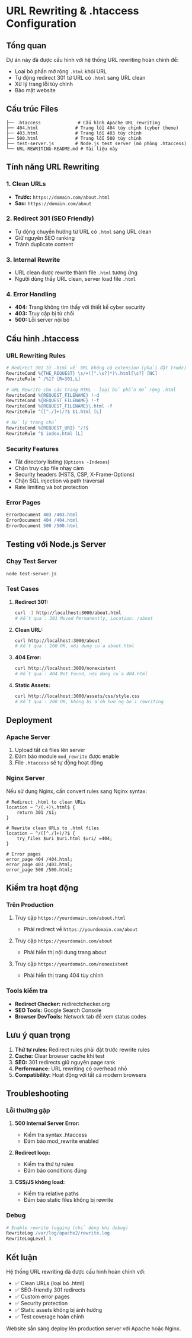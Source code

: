 # URL Rewriting & .htaccess Configuration

## Tổng quan

Dự án này đã được cấu hình với hệ thống URL rewriting hoàn chỉnh để:
- Loại bỏ phần mở rộng `.html` khỏi URL
- Tự động redirect 301 từ URL có `.html` sang URL clean
- Xử lý trang lỗi tùy chỉnh
- Bảo mật website

## Cấu trúc Files

```
├── .htaccess              # Cấu hình Apache URL rewriting
├── 404.html              # Trang lỗi 404 tùy chỉnh (cyber theme)
├── 403.html              # Trang lỗi 403 tùy chỉnh
├── 500.html              # Trang lỗi 500 tùy chỉnh
├── test-server.js        # Node.js test server (mô phỏng .htaccess)
└── URL-REWRITING-README.md # Tài liệu này
```

## Tính năng URL Rewriting

### 1. Clean URLs
- **Trước:** `https://domain.com/about.html`
- **Sau:** `https://domain.com/about`

### 2. Redirect 301 (SEO Friendly)
- Tự động chuyển hướng từ URL có `.html` sang URL clean
- Giữ nguyên SEO ranking
- Tránh duplicate content

### 3. Internal Rewrite
- URL clean được rewrite thành file `.html` tương ứng
- Người dùng thấy URL clean, server load file `.html`

### 4. Error Handling
- **404:** Trang không tìm thấy với thiết kế cyber security
- **403:** Truy cập bị từ chối
- **500:** Lỗi server nội bộ

## Cấu hình .htaccess

### URL Rewriting Rules
```apache
# Redirect 301 từ .html về URL không có extension (phải đặt trước)
RewriteCond %{THE_REQUEST} \s/+([^.\s?]*)\.html[\s?] [NC]
RewriteRule ^ /%1? [R=301,L]

# URL Rewrite cho các trang HTML - loại bỏ phần mở rộng .html
RewriteCond %{REQUEST_FILENAME} !-d
RewriteCond %{REQUEST_FILENAME} !-f
RewriteCond %{REQUEST_FILENAME}\.html -f
RewriteRule ^([^./]+)/?$ $1.html [L]

# Xử lý trang chủ
RewriteCond %{REQUEST_URI} ^/?$
RewriteRule ^$ index.html [L]
```

### Security Features
- Tắt directory listing (`Options -Indexes`)
- Chặn truy cập file nhạy cảm
- Security headers (HSTS, CSP, X-Frame-Options)
- Chặn SQL injection và path traversal
- Rate limiting và bot protection

### Error Pages
```apache
ErrorDocument 403 /403.html
ErrorDocument 404 /404.html
ErrorDocument 500 /500.html
```

## Testing với Node.js Server

### Chạy Test Server
```bash
node test-server.js
```

### Test Cases
1. **Redirect 301:**
   ```bash
   curl -I http://localhost:3000/about.html
   # Kết quả: 301 Moved Permanently, Location: /about
   ```

2. **Clean URL:**
   ```bash
   curl http://localhost:3000/about
   # Kết quả: 200 OK, nội dung của about.html
   ```

3. **404 Error:**
   ```bash
   curl http://localhost:3000/nonexistent
   # Kết quả: 404 Not Found, nội dung của 404.html
   ```

4. **Static Assets:**
   ```bash
   curl http://localhost:3000/assets/css/style.css
   # Kết quả: 200 OK, không bị ảnh hưởng bởi rewriting
   ```

## Deployment

### Apache Server
1. Upload tất cả files lên server
2. Đảm bảo module `mod_rewrite` được enable
3. File `.htaccess` sẽ tự động hoạt động

### Nginx Server
Nếu sử dụng Nginx, cần convert rules sang Nginx syntax:
```nginx
# Redirect .html to clean URLs
location ~ ^/(.+)\.html$ {
    return 301 /$1;
}

# Rewrite clean URLs to .html files
location ~ ^/([^./]+)/?$ {
    try_files $uri $uri.html $uri/ =404;
}

# Error pages
error_page 404 /404.html;
error_page 403 /403.html;
error_page 500 /500.html;
```

## Kiểm tra hoạt động

### Trên Production
1. Truy cập `https://yourdomain.com/about.html`
   - Phải redirect về `https://yourdomain.com/about`

2. Truy cập `https://yourdomain.com/about`
   - Phải hiển thị nội dung trang about

3. Truy cập `https://yourdomain.com/nonexistent`
   - Phải hiển thị trang 404 tùy chỉnh

### Tools kiểm tra
- **Redirect Checker:** redirectchecker.org
- **SEO Tools:** Google Search Console
- **Browser DevTools:** Network tab để xem status codes

## Lưu ý quan trọng

1. **Thứ tự rules:** Redirect rules phải đặt trước rewrite rules
2. **Cache:** Clear browser cache khi test
3. **SEO:** 301 redirects giữ nguyên page rank
4. **Performance:** URL rewriting có overhead nhỏ
5. **Compatibility:** Hoạt động với tất cả modern browsers

## Troubleshooting

### Lỗi thường gặp
1. **500 Internal Server Error:**
   - Kiểm tra syntax .htaccess
   - Đảm bảo mod_rewrite enabled

2. **Redirect loop:**
   - Kiểm tra thứ tự rules
   - Đảm bảo conditions đúng

3. **CSS/JS không load:**
   - Kiểm tra relative paths
   - Đảm bảo static files không bị rewrite

### Debug
```apache
# Enable rewrite logging (chỉ dùng khi debug)
RewriteLog /var/log/apache2/rewrite.log
RewriteLogLevel 3
```

## Kết luận

Hệ thống URL rewriting đã được cấu hình hoàn chỉnh với:
- ✅ Clean URLs (loại bỏ .html)
- ✅ SEO-friendly 301 redirects
- ✅ Custom error pages
- ✅ Security protection
- ✅ Static assets không bị ảnh hưởng
- ✅ Test coverage hoàn chỉnh

Website sẵn sàng deploy lên production server với Apache hoặc Nginx.